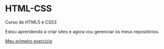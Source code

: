 # HTML-CSS
Curso de HTML5 e CSS3


Estou aprendendo a criar sites e agora vou gerenciar os meus repositórios.

<a href="Exercicios/001 ex/index.html">Meu primeiro exercicio</a>